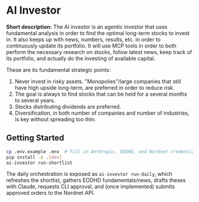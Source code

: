 # AI Investor

**Short description:** The AI investor is an agentic investor that uses fundamental analysis in order to find the optimal long-term stocks to invest in.
It also keeps up with news, numbers, results, etc. in order to continuously update its portfolio. 
It will use MCP tools in order to both perform the necessary research on stocks, follow latest news, keep track of its portfolio, and actually do the investing of available capital.

These are its fundamental strategic points:
1. Never invest in risky assets. "Monopolies"/large companies that still have high upside long-term, are preferred in order to reduce risk.
2. The goal is always to find stocks that can be held for a several months to several years.
3. Stocks distributing dividends are preferred.
4. Diversification, in both number of companies and number of industries, is key without spreading too thin.

## Getting Started

```bash
cp .env.example .env  # fill in Anthropic, EODHD, and Nordnet credentials
pip install -e .[dev]
ai-investor run-shortlist
```

The daily orchestration is exposed as `ai-investor run-daily`, which refreshes the shortlist, gathers EODHD fundamentals/news, drafts theses with Claude, requests CLI approval, and (once implemented) submits approved orders to the Nordnet API.
